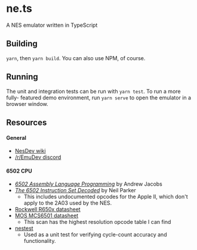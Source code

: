 # ne.ts

A NES emulator written in TypeScript

## Building

`yarn`, then `yarn build`. You can also use NPM, of course.

## Running

The unit and integration tests can be run with `yarn test`. To run a more fully-
featured demo environment, run `yarn serve` to open the emulator in a browser
window.

## Resources

#### General

 - [NesDev wiki](wiki.nesdev.org)
 - [/r/EmuDev discord](https://discord.gg/dkmJAes)

#### 6502 CPU

- [_6502 Assembly Language Programming_](http://www.obelisk.me.uk/6502/index.html) by Andrew Jacobs
- [_The 6502 Instruction Set Decoded_](http://nparker.llx.com/a2/opcodes.html) by Neil Parker
    - This includes undocumented opcodes for the Apple II, which don't apply to
    the 2A03 used by the NES.
- [Rockwell R650x datasheet](http://archive.6502.org/datasheets/rockwell_r650x_r651x.pdf)
- [MOS MCS6501 datasheet](http://archive.6502.org/datasheets/mos_6501-6505_mpu_preliminary_aug_1975.pdf)
    - This scan has the highest resolution opcode table I can find
- [nestest](http://www.qmtpro.com/~nes/misc/nestest.txt)
    - Used as a unit test for verifying cycle-count accuracy and functionality.
